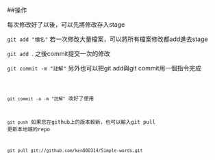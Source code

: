 ##操作

每次修改好了以後，可以先將修改存入stage

`git add "檔名"`
若一次修改大量檔案，可以將所有檔案修改都add進去stage

`git add `.
之後commit提交一次的修改

`git commit -m "註解"`
另外也可以把git add與git commit用一個指令完成<pre><code>

`git commit -a -m "註解"`
改好了使用

`git push`
如果您在github上的版本較新，也可以輸入git pull
更新本地端的repo

`git pull git://github.com/ken800314/Simple-words.git`
